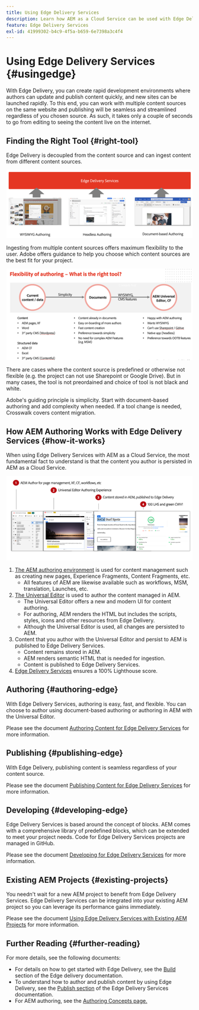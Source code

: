 ```yaml
---
title: Using Edge Delivery Services
description: Learn how AEM as a Cloud Service can be used with Edge Delivery Services.
feature: Edge Delivery Services
exl-id: 41999302-b4c9-4f5a-b659-6e7398a3c4f4
---
```


# Using Edge Delivery Services {#usingedge}

With Edge Delivery, you can create rapid development environments where authors can update and publish content quickly, and new sites can be launched rapidly. To this end, you can work with multiple content sources on the same website and publishing will be seamless and streamlined regardless of you chosen source. As such, it takes only a couple of seconds to go from editing to seeing the content live on the internet.

## Finding the Right Tool {#right-tool}

Edge Delivery is decoupled from the content source and can ingest content from different content sources.

![Content sources for Edge Delivery](assets/content-sources.png)

Ingesting from multiple content sources offers maximum flexibility to the user. Adobe offers guidance to help you choose which content sources are the best fit for your project.

![Content source flexibility](assets/content-source-flexiblity.png)

There are cases where the content source is predefined or otherwise not flexible (e.g. the project can not use Sharepoint or Google Drive). But in many cases, the tool is not preordained and choice of tool is not black and white. 

Adobe's guiding principle is simplicity. Start with document-based authoring and add complexity when needed. If a tool change is needed, Crosswalk covers content migration.

## How AEM Authoring Works with Edge Delivery Services {#how-it-works}

When using Edge Delivery Services with AEM as a Cloud Service, the most fundamental fact to understand is that the content you author is persisted in AEM as a Cloud Service.

![How AEM authoring works with Edge Delivery Services](assets/how-aem-edge-works.png)

1. [The AEM authoring environment](/help/sites-cloud/authoring/getting-started/quick-start.md) is used for content management such as creating new pages, Experience Fragments, Content Fragments, etc.
   * All features of AEM are likewise available such as workflows, MSM, translation, Launches, etc.
1. [The Universal Editor](/help/implementing/universal-editor/authoring.md) is used to author the content managed in AEM.
   * The Universal Editor offers a new and modern UI for content authoring.
   * For authoring, AEM renders the HTML but includes the scripts, styles, icons and other resources from Edge Delivery.
   * Although the Universal Editor is used, all changes are persisted to AEM.
1. Content that you author with the Universal Editor and persist to AEM is published to Edge Delivery Services.
   * Content remains stored in AEM.
   * AEM renders semantic HTML that is needed for ingestion.
   * Content is published to Edge Delivery Services.
1. [Edge Delivery Services](https://www.aem.live/home) ensures a 100% Lighthouse score.


## Authoring {#authoring-edge}

With Edge Delivery Services, authoring is easy, fast, and flexible. You can choose to author using document-based authoring or authoring in AEM with the Universal Editor.

Please see the document [Authoring Content for Edge Delivery Services](authoring.md) for more information.

## Publishing {#publishing-edge}

With Edge Delivery, publishing content is seamless regardless of your content source.

Please see the document [Publishing Content for Edge Delivery Services](publishing.md) for more information.

## Developing {#developing-edge}

Edge Delivery Services is based around the concept of blocks. AEM comes with a comprehensive library of predefined blocks, which can be extended to meet your project needs. Code for Edge Delivery Services projects are managed in GitHub.

Please see the document [Developing for Edge Delivery Services](developing.md) for more information.

## Existing AEM Projects {#existing-projects}

You needn't wait for a new AEM project to benefit from Edge Delivery Services. Edge Delivery Services can be integrated into your existing AEM project so you can leverage its performance gains immediately.

Please see the document [Using Edge Delivery Services with Existing AEM Projects](existing-projects.md) for more information.

## Further Reading {#further-reading}

For more details, see the following documents:

* For details on how to get started with Edge Delivery, see the [Build](https://www.aem.live/docs/#build) section of the Edge delivery documentation.
* To understand how to author and publish content by using Edge Delivery, see the [Publish section](https://www.aem.live/docs/authoring) of the Edge Delivery Services documentation.
* For AEM authoring, see the [Authoring Concepts page.](/help/sites-cloud/authoring/getting-started/concepts.md)

